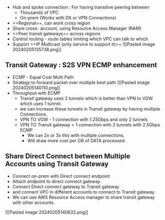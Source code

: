 - Hub and spoke connection : For having transitive peering between 
	- Thousands of VPC
	- On-prem (Works with DX or VPN Connections)
- ==Regional==, can work cross region 
- Share cross- account, using Resource Access Manager (RAM)
- ==Peer transit gateways== across regions
- Control routing - route tables limiting which VPC can talk to which
- Support ==IP Multicast (only service to support it)==
![[Pasted image 20240205135738.png]]
## Transit Gateway : S2S VPN ECMP enhancement
- ECMP - Equal Cost Multi Path 
- Strategy to forward packet over multiple best path 
	![[Pasted image 20240205140110.png]]
- Throughput with ECMP 
	- Transit gateway uses 2 tunnels which is better than VPN to VGW which uses 1 tunnel. 
	- we can increase these tunnels in Transit gateway by having multiple Connections. 
	- VPN TO VGW - 1 connection with 1.25Gbps  and only 2 tunnels 
	- VPN TO Transit gateway = 1 connection with 2 tunnels with 2.5Gbps ECMP
		- We can 2x or 3x this with multiple connections.
		- Will draw more cost per GB of DATA processed.
## Share Direct Connect between Multiple Accounts using Transit Gateway
- Connect on-prem with Direct connect endpoint 
- Attach endpoint to direct connect gateway. 
- Connect Direct connect gateway to Transit gateway 
- and connect VPC in different accounts to connect to Transit gateway.
- We can use AWS Resource Access manager to share transit gateway with other accounts.

![[Pasted image 20240205140632.png]]
